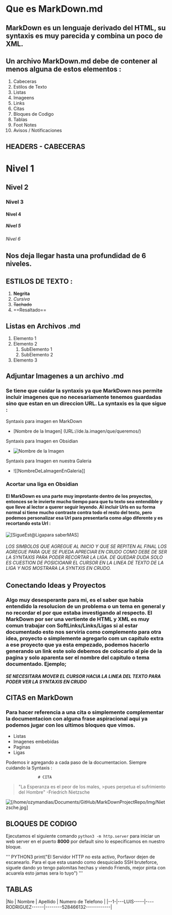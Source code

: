 # Que es MarkDown.md

## MarkDown es un lenguaje derivado del HTML, su syntaxis es muy parecida y combina un poco de XML.

## Un archivo MarkDown.md debe de contener al menos alguna de estos elementos :

1. Cabeceras
2. Estilos de Texto
3. Listas
4. Imageens
5. Links
6. Citas
7. Bloques de Codigo
8. Tablas
9. Foot Notes
10. Avisos / Notificaciones

## HEADERS - CABECERAS

# Nivel 1
## Nivel 2
### Nivel 3
#### Nivel 4
##### Nivel 5
###### Nivel 6

## Nos deja llegar hasta una profundidad de 6 niveles.

## ESTILOS DE TEXTO :
1. **Negrita**
2. _Cursiva_
3. ~~Tachado~~
4. ==Resaltado==

## Listas en Archivos .md
1. Elemento 1
2. Elemento 2
	1. SubElemento 1
	2. SubElemento 2
3. Elemento 3

## Adjuntar Imagenes a un archivo .md

### Se tiene que cuidar la syntaxis ya que MarkDown nos permite incluir imagenes que no necesariamente tenemos guardadas sino que estan en un direccion URL. La syntaxis es la que sigue :

Syntaxis para imagen en MarkDown
* [Nombre de la Imagen] (URL://de.la.imagen/que/queremos/)

Syntaxis para Imagen en Obsidian
+ ![Nombre de la Imagen](https://estono.esla.imagen)

Syntaxis para Imagen en nuestra Galeria
* ![[NombreDeLaImagenEnGaleria]]

### Acortar una liga en Obsidian
#### El MarkDown es una parte muy improtante dentro de los proyectos, entonces se le invierte mucho tiempo para que tu texto sea entendible y que lleve al lector a querer seguir leyendo. Al incluir Urls en su forma normal si tiene mucho contraste contra todo el resto del texto, pero podemos personalizar esa Url para presentarla como algo diferente y es recortando esta Url :

![[SigueEst@Ligapara saberMAS]](https://google.com/)

###### LOS SIMBOLOS QUE AGREGUE AL INICIO Y QUE SE REPITEN AL FINAL LOS AGREGUE PARA QUE SE PUEDA APRECIAR EN CRUDO COMO DEBE DE SER LA SYNTAXIS PARA PODER RECORTAR LA LIGA. DE QUEDAR DUDA SOLO ES CUESTION DE POSICIOANR EL CURSOR EN LA LINEA DE TEXTO DE LA LIGA Y NOS MOSTRARA LA SYNTXIS EN CRUDO.

## Conectando Ideas y Proyectos

### Algo muy desesperante para mi, es el saber que habia entendido la resolucion de un problema o un tema en general y no recordar el por que estaba investigando al respecto. El MarkDown por ser una vertiente de HTML y XML es muy comun trabajar con SoftLinks/Links/Ligas si al estar documentado esto nos serviria como complemento para otra idea, proyecto o simplemente agregarlo com un capitulo extra a ese proyecto que ya esta empezado, podemos hacerlo generando un link este solo debemos de colocarlo al pie de la pagina y solo aparenta ser el nombre del capitulo o tema documentado. Ejemplo;

##### SE NECESITARA MOVER EL CURSOR HACIA LA LINEA DEL TEXTO PARA PODER VER LA SYNTAXIS EN CRUDO

## CITAS en MarkDown

### Para hacer referencia a una cita o simplemente complementar la documentacion con alguna frase aspiracional aqui ya podemos jugar con los ultimos bloques que vimos.
* Listas
* Imagenes embebidas
* Paginas
* Ligas

Podemos ir agregando a cada paso de la documentacion. Siempre cuidando la Syntaxis :

                  # CITA
> "La Esperanza es el peor de los males, >pues perpetua el sufrimiento del Hombre"
>\-Friedrich Nietzsche


![[/home/ozymandias/Documents/GitHub/MarkDownProjectRepo/Img/Nietzsche.jpg]](https://upload.wikimedia.org/wikipedia/commons/thumb/1/1b/Nietzsche187a.jpg/220px-Nietzsche187a.jpg)

## BLOQUES DE CODIGO
Ejecutamos el siguiente comando `python3 -m http.server` para iniciar un web server en el puerto **8000** por default sino lo especificamos en nuestro bloque.


''' PYTHON3
print("El Servidor HTTP no esta activo, Porfavor dejen de escanearlo. Para el que esta usando como desquiciado SSH bruteforce, siguele dando yo tengo palomitas hechas y viendo Friends, mejor pinta con acuarela esto jamas sera lo tuyo")
'''

## TABLAS
|No | Nombre |	Apellido	| Numero de Telefono |
|--1-|---LUIS-----|----RODRIGUEZ------|--------528466132------------|